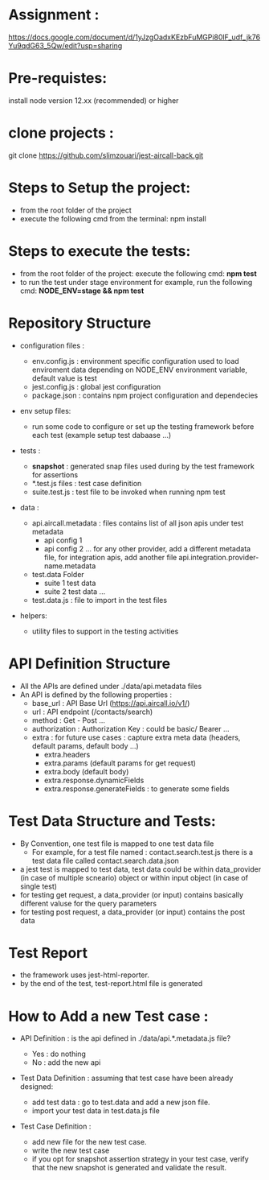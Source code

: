 # Assignment : 
https://docs.google.com/document/d/1yJzgOadxKEzbFuMGPi80lF_udf_jk76Yu9qdG63_5Qw/edit?usp=sharing

# Pre-requistes:
install node version 12.xx (recommended) or higher

# clone projects :
git clone https://github.com/slimzouari/jest-aircall-back.git

# Steps to Setup the project:
- from the root folder of the project 
- execute the following cmd from the terminal: npm install

# Steps to execute the tests:

- from the root folder of the project: execute the following cmd: **npm test**
- to run the test under stage environment for example, run the following cmd: **NODE_ENV=stage && npm test**

# Repository Structure

- configuration files :
	 - env.config.js : environment specific configuration used to load enviroment data depending on NODE_ENV environment variable, default value is test
	 - jest.config.js : global jest configuration
	 - package.json : contains npm project configuration and dependecies

- env setup files:
	- run some code to configure or set up the testing framework before each test (example setup test dabaase ...)

- tests :
	- __snapshot__ : generated snap files used during by the test framework for assertions
	- *.test.js files : test case definition
	- suite.test.js : test file to be invoked when running npm test
	
- data :
	- api.aircall.metadata : files contains list of all json apis under test metadata
		- api config 1
		- api config 2 ...
	for any other provider, add a different metadata file, for integration apis, add another file api.integration.provider-name.metadata
	- test.data Folder
		- suite 1 test data
		- suite 2 test data ...
	- test.data.js : file to import in the test files

- helpers:
	- utility files to support in the testing activities

# API Definition Structure
-	All the APIs are defined under ./data/api.metadata files
-	An API is defined by the following properties :
	-	base_url : API Base Url (https://api.aircall.io/v1/)
	-	url : API endpoint (/contacts/search)
	-	method : Get - Post ...
	-	authorization : Authorization Key : could be basic/ Bearer ...
	-	extra : for future use cases : capture extra meta data (headers, default params, default body ...)
		- extra.headers
		- extra.params (default params for get request)
		- extra.body (default body)
		- extra.response.dynamicFields
		- extra.response.generateFields : to generate some fields

# Test Data Structure and Tests:
- By Convention, one test file is mapped to one test data file
	- For example, for a test file named : contact.search.test.js there is a test data file called contact.search.data.json
- a jest test is mapped to test data, test data could be within data_provider (in case of multiple scneario) object or within input object (in case of single test)
- for testing get request, a data_provider (or input) contains basically different valuse for the query parameters
- for testing post request, a data_provider (or input) contains the post data

# Test Report
- the framework uses jest-html-reporter.
- by the end of the test, test-report.html file is generated



# How to Add a new Test case :
- API Definition : is the api defined in ./data/api.*.metadata.js file?
	- Yes : do nothing
	- No : add the new api

- Test Data Definition : assuming that test case have been already designed:
	- add test data : go to test.data and add a new json file.
	- import your test data in test.data.js file

- Test Case Definition :
	- add new file for the new test case.
	- write the new test case
	- if you opt for snapshot assertion strategy in your test case, verify that the new snapshot is generated and validate the result.	
